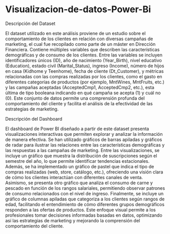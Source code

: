 # Visualizacion-de-datos-Power-Bi
Descripción del Dataset

El dataset utilizado en este análisis proviene de un estudio sobre el comportamiento de los clientes en relación con diversas campañas de marketing, el cual fue recopilado como parte de un máster en Dirección Financiera. Contiene múltiples variables que describen las características demográficas y de consumo de los clientes. Entre las variables se incluyen identificadores únicos (ID), año de nacimiento (Year_Birth), nivel educativo (Education), estado civil (Marital_Status), ingreso (Income), número de hijos en casa (Kidhome y Teenhome), fecha de cliente (Dt_Customer), y métricas relacionadas con las compras realizadas por los clientes, como el gasto en diferentes categorías de productos (por ejemplo, MntWines, MntFruits, etc.) y las campañas aceptadas (AcceptedCmp1, AcceptedCmp2, etc.), esta última de tipo booleana indicando en qué campaña se acepta (1) y cuál no (0). Este conjunto de datos permite una comprensión profunda del comportamiento del cliente y facilita el análisis de la efectividad de las estrategias de marketing.

Descripción del Dashboard

El dashboard de Power BI diseñado a partir de este dataset presenta visualizaciones interactivas que permiten explorar y analizar la información de manera efectiva. Se han utilizado gráficos de barras apiladas y gráficos de radar para ilustrar las relaciones entre las características demográficas y las respuestas a las campañas de marketing. Entre las visualizaciones, se incluye un gráfico que muestra la distribución de suscripciones según el semestre del año, lo que permite identificar tendencias estacionales. Además, se ha implementado un gráfico de pastel que indica el tipo de compras realizadas (web, store, catálogo, etc.), ofreciendo una visión clara de cómo los clientes interactúan con diferentes canales de venta. Asimismo, se presenta otro gráfico que analiza el consumo de carne y pescado en función de los rangos salariales, permitiendo observar patrones de consumo relacionados con el nivel de ingreso. Finalmente, se incluye un gráfico de columnas apiladas que categoriza a los clientes según rangos de edad, facilitando el entendimiento de cómo diferentes grupos demográficos responden a las ofertas de productos. Este enfoque visual permite a los profesionales tomar decisiones informadas basadas en datos, optimizando así las estrategias de marketing y mejorando la comprensión del comportamiento del cliente.
